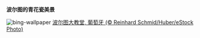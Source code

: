 
**波尔图的青花瓷美景**

![bing-wallpaper](https://www.bing.com/th?id=OHR.PortugalDay_ZH-CN2939429166_1920x1080.jpg)
[波尔图大教堂, 葡萄牙 (© Reinhard Schmid/Huber/eStock Photo)](https://www.bing.com/search?q=%E6%B3%A2%E5%B0%94%E5%9B%BE%E5%A4%A7%E6%95%99%E5%A0%82&amp;form=hpcapt&amp;mkt=zh-cn)
  